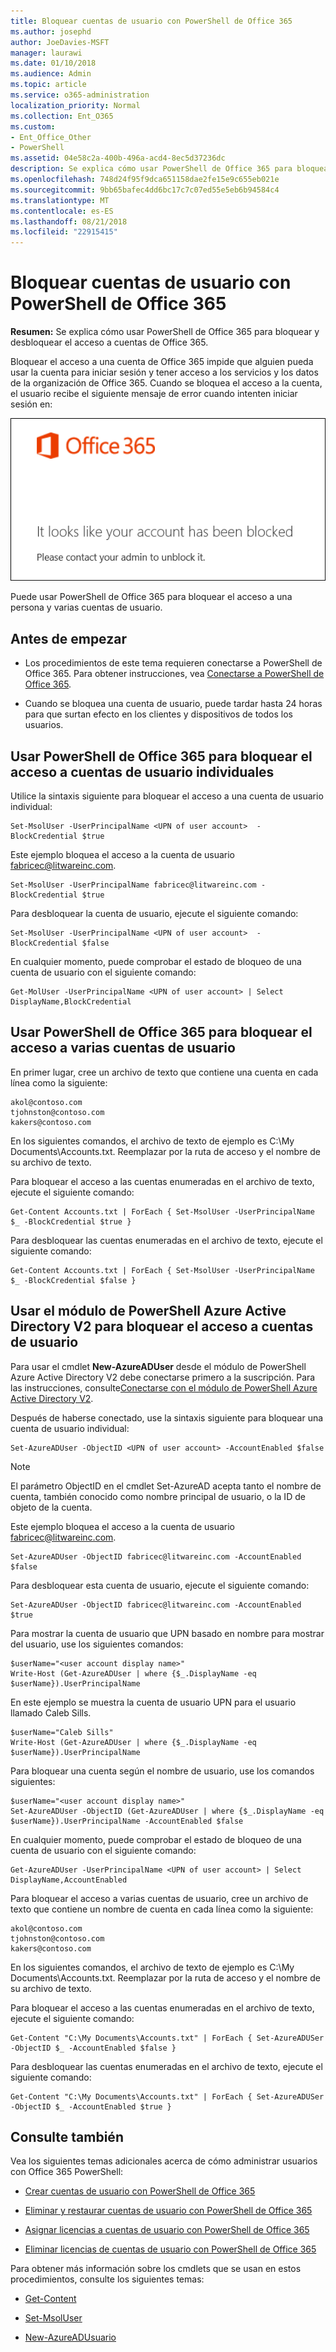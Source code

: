 ```yaml
---
title: Bloquear cuentas de usuario con PowerShell de Office 365
ms.author: josephd
author: JoeDavies-MSFT
manager: laurawi
ms.date: 01/10/2018
ms.audience: Admin
ms.topic: article
ms.service: o365-administration
localization_priority: Normal
ms.collection: Ent_O365
ms.custom:
- Ent_Office_Other
- PowerShell
ms.assetid: 04e58c2a-400b-496a-acd4-8ec5d37236dc
description: Se explica cómo usar PowerShell de Office 365 para bloquear y desbloquear el acceso a cuentas de Office 365.
ms.openlocfilehash: 748d24f95f9dca651158dae2fe15e9c655eb021e
ms.sourcegitcommit: 9bb65bafec4dd6bc17c7c07ed55e5eb6b94584c4
ms.translationtype: MT
ms.contentlocale: es-ES
ms.lasthandoff: 08/21/2018
ms.locfileid: "22915415"
---
```

# <a name="block-user-accounts-with-office-365-powershell"></a>Bloquear cuentas de usuario con PowerShell de Office 365

**Resumen:**  Se explica cómo usar PowerShell de Office 365 para bloquear y desbloquear el acceso a cuentas de Office 365.
  
Bloquear el acceso a una cuenta de Office 365 impide que alguien pueda usar la cuenta para iniciar sesión y tener acceso a los servicios y los datos de la organización de Office 365. Cuando se bloquea el acceso a la cuenta, el usuario recibe el siguiente mensaje de error cuando intenten iniciar sesión en:
  
![Cuenta de Office 365 bloqueada.](media/o365-powershell-account-blocked.png)
  
Puede usar PowerShell de Office 365 para bloquear el acceso a una persona y varias cuentas de usuario.
  
## <a name="before-you-begin"></a>Antes de empezar

- Los procedimientos de este tema requieren conectarse a PowerShell de Office 365. Para obtener instrucciones, vea [Conectarse a PowerShell de Office 365](connect-to-office-365-powershell.md).
    
- Cuando se bloquea una cuenta de usuario, puede tardar hasta 24 horas para que surtan efecto en los clientes y dispositivos de todos los usuarios.
    
## <a name="use-office-365-powershell-to-block-access-to-individual-user-accounts"></a>Usar PowerShell de Office 365 para bloquear el acceso a cuentas de usuario individuales

Utilice la sintaxis siguiente para bloquear el acceso a una cuenta de usuario individual:
  
```
Set-MsolUser -UserPrincipalName <UPN of user account>  -BlockCredential $true
```

Este ejemplo bloquea el acceso a la cuenta de usuario fabricec@litwareinc.com.
  
```
Set-MsolUser -UserPrincipalName fabricec@litwareinc.com -BlockCredential $true
```

Para desbloquear la cuenta de usuario, ejecute el siguiente comando:
  
```
Set-MsolUser -UserPrincipalName <UPN of user account>  -BlockCredential $false
```

En cualquier momento, puede comprobar el estado de bloqueo de una cuenta de usuario con el siguiente comando:
  
```
Get-MolUser -UserPrincipalName <UPN of user account> | Select DisplayName,BlockCredential
```

## <a name="use-office-365-powershell-to-block-access-to-multiple-user-accounts"></a>Usar PowerShell de Office 365 para bloquear el acceso a varias cuentas de usuario

En primer lugar, cree un archivo de texto que contiene una cuenta en cada línea como la siguiente:
    
  ```
akol@contoso.com
tjohnston@contoso.com
kakers@contoso.com
  ```
En los siguientes comandos, el archivo de texto de ejemplo es C:\My Documents\Accounts.txt. Reemplazar por la ruta de acceso y el nombre de su archivo de texto.
    
Para bloquear el acceso a las cuentas enumeradas en el archivo de texto, ejecute el siguiente comando:
    
  ```
  Get-Content Accounts.txt | ForEach { Set-MsolUser -UserPrincipalName $_ -BlockCredential $true }
  ```
Para desbloquear las cuentas enumeradas en el archivo de texto, ejecute el siguiente comando:
    
  ```
  Get-Content Accounts.txt | ForEach { Set-MsolUser -UserPrincipalName $_ -BlockCredential $false }
  ```

## <a name="use-the-azure-active-directory-v2-powershell-module-to-block-access-to-user-accounts"></a>Usar el módulo de PowerShell Azure Active Directory V2 para bloquear el acceso a cuentas de usuario

Para usar el cmdlet **New-AzureADUser** desde el módulo de PowerShell Azure Active Directory V2 debe conectarse primero a la suscripción. Para las instrucciones, consulte[Conectarse con el módulo de PowerShell Azure Active Directory V2](https://go.microsoft.com/fwlink/?linkid=842218).
  
Después de haberse conectado, use la sintaxis siguiente para bloquear una cuenta de usuario individual:
  
```
Set-AzureADUser -ObjectID <UPN of user account> -AccountEnabled $false
```

> [!NOTE]
> El parámetro ObjectID en el cmdlet Set-AzureAD acepta tanto el nombre de cuenta, también conocido como nombre principal de usuario, o la ID de objeto de la cuenta. 
  
Este ejemplo bloquea el acceso a la cuenta de usuario fabricec@litwareinc.com.
  
```
Set-AzureADUser -ObjectID fabricec@litwareinc.com -AccountEnabled $false
```

Para desbloquear esta cuenta de usuario, ejecute el siguiente comando:
  
```
Set-AzureADUser -ObjectID fabricec@litwareinc.com -AccountEnabled $true
```

Para mostrar la cuenta de usuario que UPN basado en nombre para mostrar del usuario, use los siguientes comandos:
  
```
$userName="<user account display name>"
Write-Host (Get-AzureADUser | where {$_.DisplayName -eq $userName}).UserPrincipalName

```

En este ejemplo se muestra la cuenta de usuario UPN para el usuario llamado Caleb Sills.
  
```
$userName="Caleb Sills"
Write-Host (Get-AzureADUser | where {$_.DisplayName -eq $userName}).UserPrincipalName
```

Para bloquear una cuenta según el nombre de usuario, use los comandos siguientes:
  
```
$userName="<user account display name>"
Set-AzureADUser -ObjectID (Get-AzureADUser | where {$_.DisplayName -eq $userName}).UserPrincipalName -AccountEnabled $false

```

En cualquier momento, puede comprobar el estado de bloqueo de una cuenta de usuario con el siguiente comando:
  
```
Get-AzureADUser -UserPrincipalName <UPN of user account> | Select DisplayName,AccountEnabled
```

Para bloquear el acceso a varias cuentas de usuario, cree un archivo de texto que contiene un nombre de cuenta en cada línea como la siguiente:
    
  ```
akol@contoso.com
tjohnston@contoso.com
kakers@contoso.com
  ```

En los siguientes comandos, el archivo de texto de ejemplo es C:\My Documents\Accounts.txt. Reemplazar por la ruta de acceso y el nombre de su archivo de texto.
    
Para bloquear el acceso a las cuentas enumeradas en el archivo de texto, ejecute el siguiente comando:
    
```
Get-Content "C:\My Documents\Accounts.txt" | ForEach { Set-AzureADUSer -ObjectID $_ -AccountEnabled $false }
```

Para desbloquear las cuentas enumeradas en el archivo de texto, ejecute el siguiente comando:
    
```
Get-Content "C:\My Documents\Accounts.txt" | ForEach { Set-AzureADUSer -ObjectID $_ -AccountEnabled $true }
```

## <a name="see-also"></a>Consulte también

Vea los siguientes temas adicionales acerca de cómo administrar usuarios con Office 365 PowerShell:
  
- [Crear cuentas de usuario con PowerShell de Office 365](create-user-accounts-with-office-365-powershell.md)
    
- [Eliminar y restaurar cuentas de usuario con PowerShell de Office 365](delete-and-restore-user-accounts-with-office-365-powershell.md)
    
- [Asignar licencias a cuentas de usuario con PowerShell de Office 365](assign-licenses-to-user-accounts-with-office-365-powershell.md)
    
- [Eliminar licencias de cuentas de usuario con PowerShell de Office 365](remove-licenses-from-user-accounts-with-office-365-powershell.md)
    
Para obtener más información sobre los cmdlets que se usan en estos procedimientos, consulte los siguientes temas:
  
- [Get-Content](https://go.microsoft.com/fwlink/p/?LinkId=113310)
    
- [Set-MsolUser](https://go.microsoft.com/fwlink/p/?LinkId=691644)
    
- [New-AzureADUsuario](https://docs.microsoft.com/powershell/module/azuread/new-azureaduser?view=azureadps-2.0)
    

